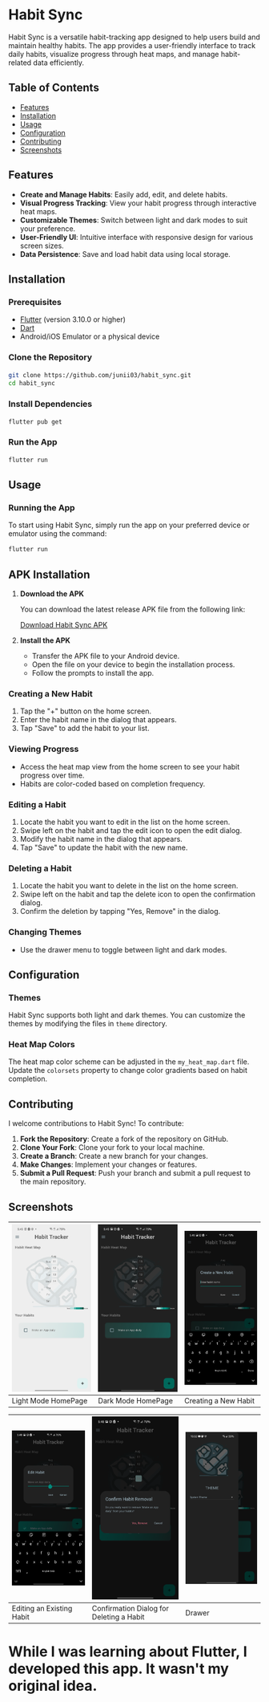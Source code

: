 # Habit Sync

Habit Sync is a versatile habit-tracking app designed to help users build and maintain healthy habits. The app provides a user-friendly interface to track daily habits, visualize progress through heat maps, and manage habit-related data efficiently.



## Table of Contents

- [Features](#features)
- [Installation](#installation)
- [Usage](#usage)
- [Configuration](#configuration)
- [Contributing](#contributing)
- [Screenshots](#screenshots)


## Features

- **Create and Manage Habits**: Easily add, edit, and delete habits.
- **Visual Progress Tracking**: View your habit progress through interactive heat maps.
- **Customizable Themes**: Switch between light and dark modes to suit your preference.
- **User-Friendly UI**: Intuitive interface with responsive design for various screen sizes.
- **Data Persistence**: Save and load habit data using local storage.

## Installation

### Prerequisites

- [Flutter](https://flutter.dev/docs/get-started/install) (version 3.10.0 or higher)
- [Dart](https://dart.dev/get-dart)
- Android/iOS Emulator or a physical device


### Clone the Repository

```bash
git clone https://github.com/junii03/habit_sync.git
cd habit_sync
```

### Install Dependencies

```bash
flutter pub get
```

### Run the App

```bash
flutter run
```

## Usage

### Running the App

To start using Habit Sync, simply run the app on your preferred device or emulator using the command:

```bash
flutter run
```

## APK Installation
1. **Download the APK**

   You can download the latest release APK file from the following link:

   [Download Habit Sync APK](https://github.com/junii03/HabitSync/releases/download/beta-release/app-release.apk)

2. **Install the APK**

    - Transfer the APK file to your Android device.
    - Open the file on your device to begin the installation process.
    - Follow the prompts to install the app.

### Creating a New Habit

1. Tap the "+" button on the home screen.
2. Enter the habit name in the dialog that appears.
3. Tap "Save" to add the habit to your list.

### Viewing Progress

- Access the heat map view from the home screen to see your habit progress over time.
- Habits are color-coded based on completion frequency.

### Editing a Habit

1. Locate the habit you want to edit in the list on the home screen.
2. Swipe left on the habit and tap the edit icon to open the edit dialog.
3. Modify the habit name in the dialog that appears.
4. Tap "Save" to update the habit with the new name.

### Deleting a Habit

1. Locate the habit you want to delete in the list on the home screen.
2. Swipe left on the habit and tap the delete icon to open the confirmation dialog.
3. Confirm the deletion by tapping "Yes, Remove" in the dialog.


### Changing Themes

- Use the drawer menu to toggle between light and dark modes.

## Configuration

### Themes

Habit Sync supports both light and dark themes. You can customize the themes by modifying the files in `theme` directory.

### Heat Map Colors

The heat map color scheme can be adjusted in the `my_heat_map.dart` file. Update the `colorsets` property to change color gradients based on habit completion.

## Contributing

I welcome contributions to Habit Sync! To contribute:

1. **Fork the Repository**: Create a fork of the repository on GitHub.
2. **Clone Your Fork**: Clone your fork to your local machine.
3. **Create a Branch**: Create a new branch for your changes.
4. **Make Changes**: Implement your changes or features.
5. **Submit a Pull Request**: Push your branch and submit a pull request to the main repository.


## Screenshots

| ![Light Mode Screenshot](assets/Screenshots/light_home.png) | ![Dark Mode Screenshot](assets/Screenshots/dark_home.png) | ![Create Habit Screenshot](assets/Screenshots/create_new_habit.png) |
|-------------------------------------------------------------|-----------------------------------------------------------|---------------------------------------------------------------------|
| Light Mode HomePage                                         | Dark Mode HomePage                                        | Creating a New Habit                                                |

| ![Edit Note Screenshot](assets/Screenshots/edit_habit.png) | ![Delete Confirmation Screenshot](assets/Screenshots/delete_habit.png) | ![Drawer Screenshot](assets/Screenshots/drawer.png) | 
|------------------------------------------------------------|------------------------------------------------------------------------|-----------------------------------------------------|
| Editing an Existing Habit                                  | Confirmation Dialog for Deleting a Habit                               | Drawer                                              |



# While I was learning about Flutter, I developed this app. It wasn't my original idea.



